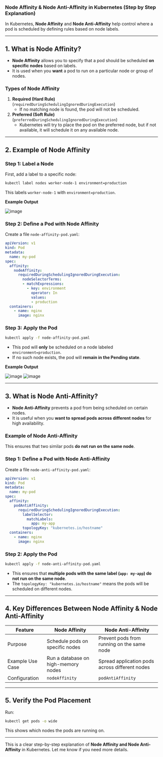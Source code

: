 ### **Node Affinity & Node Anti-Affinity in Kubernetes (Step by Step Explanation)**  

In Kubernetes, **Node Affinity** and **Node Anti-Affinity** help control where a pod is scheduled by defining rules based on node labels.

---

## **1. What is Node Affinity?**
- **Node Affinity** allows you to specify that a pod should be scheduled **on specific nodes** based on labels.  
- It is used when you **want** a pod to run on a particular node or group of nodes.  

### **Types of Node Affinity**
1. **Required (Hard Rule)** (`requiredDuringSchedulingIgnoredDuringExecution`)  
   - If no matching node is found, the pod will not be scheduled.  
2. **Preferred (Soft Rule)** (`preferredDuringSchedulingIgnoredDuringExecution`)  
   - Kubernetes will try to place the pod on the preferred node, but if not available, it will schedule it on any available node.  

---

## **2. Example of Node Affinity**
### **Step 1: Label a Node**
First, add a label to a specific node:
```sh
kubectl label nodes worker-node-1 environment=production
```
This labels `worker-node-1` with `environment=production`.

**Example Output**

![image](https://github.com/user-attachments/assets/9d879a05-fe2d-4d43-8952-3a909d35b0b3)

### **Step 2: Define a Pod with Node Affinity**
Create a file `node-affinity-pod.yaml`:
```yaml
apiVersion: v1
kind: Pod
metadata:
  name: my-pod
spec:
  affinity:
    nodeAffinity:
      requiredDuringSchedulingIgnoredDuringExecution:
        nodeSelectorTerms:
        - matchExpressions:
          - key: environment
            operator: In
            values:
            - production
  containers:
    - name: nginx
      image: nginx
```
### **Step 3: Apply the Pod**
```sh
kubectl apply -f node-affinity-pod.yaml
```
- This pod will **only** be scheduled on a node labeled `environment=production`.
- If no such node exists, the pod will **remain in the Pending state**.

**Example Output**

![image](https://github.com/user-attachments/assets/a19ae166-0a88-4fb0-a03a-dad65560a902)
![image](https://github.com/user-attachments/assets/acc5b7ba-6ef5-4d77-8f67-b311fcd4fe0f)

---

## **3. What is Node Anti-Affinity?**
- **Node Anti-Affinity** prevents a pod from being scheduled on certain nodes.  
- It is useful when you **want to spread pods across different nodes** for high availability.

### **Example of Node Anti-Affinity**
This ensures that two similar pods **do not run on the same node**.

### **Step 1: Define a Pod with Node Anti-Affinity**
Create a file `node-anti-affinity-pod.yaml`:
```yaml
apiVersion: v1
kind: Pod
metadata:
  name: my-pod
spec:
  affinity:
    podAntiAffinity:
      requiredDuringSchedulingIgnoredDuringExecution:
        labelSelector:
          matchLabels:
            app: my-app
        topologyKey: "kubernetes.io/hostname"
  containers:
    - name: nginx
      image: nginx
```
### **Step 2: Apply the Pod**
```sh
kubectl apply -f node-anti-affinity-pod.yaml
```
- This ensures that **multiple pods with the same label (`app: my-app`) do not run on the same node**.
- The `topologyKey: "kubernetes.io/hostname"` means the pods will be scheduled on different nodes.

---

## **4. Key Differences Between Node Affinity & Node Anti-Affinity**
| Feature            | Node Affinity | Node Anti-Affinity |
|--------------------|--------------|--------------------|
| Purpose           | Schedule pods on specific nodes | Prevent pods from running on the same node |
| Example Use Case  | Run a database on high-memory nodes | Spread application pods across different nodes |
| Configuration     | `nodeAffinity` | `podAntiAffinity` |

---

## **5. Verify the Pod Placement**
Run:
```sh
kubectl get pods -o wide
```
This shows which nodes the pods are running on.

---

This is a clear step-by-step explanation of **Node Affinity and Node Anti-Affinity** in Kubernetes. Let me know if you need more details.
